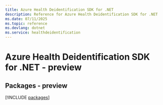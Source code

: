 ```yaml
---
title: Azure Health Deidentification SDK for .NET
description: Reference for Azure Health Deidentification SDK for .NET
ms.date: 07/11/2025
ms.topic: reference
ms.devlang: dotnet
ms.service: healthdeidentification
---
```

# Azure Health Deidentification SDK for .NET - preview
## Packages - preview
[!INCLUDE [packages](health-deidentification-index.md)]